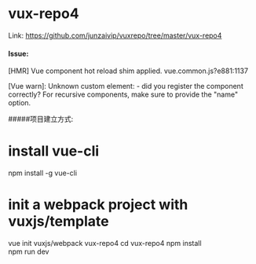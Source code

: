 # vux-repo4


Link: https://github.com/junzaivip/vuxrepo/tree/master/vux-repo4

#### Issue:
[HMR] Vue component hot reload shim applied.
vue.common.js?e881:1137 


[Vue warn]: Unknown custom element: <form-preview> - did you register the component correctly? For recursive components, make sure to provide the "name" option.

#####项目建立方式:

# install vue-cli  
npm install -g vue-cli  
  
# init a webpack project with vuxjs/template  
vue init vuxjs/webpack vux-repo4 
cd vux-repo4
npm install  
npm run dev 







